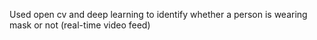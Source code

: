 Used open cv and deep learning to identify whether a person is wearing mask or not (real-time video feed)
